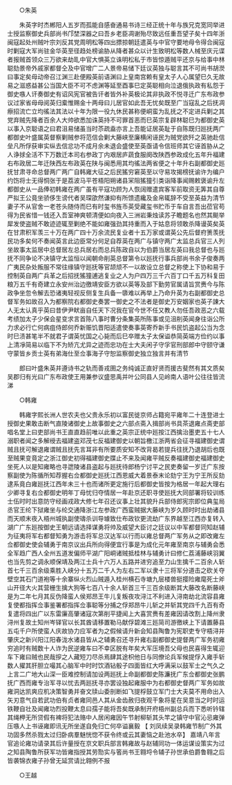 <!-- { "loadSidebar": true } -->

　　○朱英 

　　朱英字时杰郴阳人五岁而孤能自感奋通易书诗三经正统十年与族兄克宽同举进士授监察御史兵部尚书邝埜深器之曰吾乡老臣凋谢殆尽致远任重吾望子矣十四年浙闽寇起处州贼叶宗刘反其党周明松等四出摽掠朝廷遣英与中官守要地母令得合闽寇时剿寇大军尚驻金华英至径趋处榜谕胁从降者甚众以计生致明松等数人械至庆元谍者报贼首领众三万欲来劫耴中官大惧英立诛明松私于市皆惊遁贼平还京与给事中林聪劾景帝外戚家都督仝及中官增广二人景帝易储下廷议英独与聪言其不可尚书胡濙曰事定矣母动帝召江渊三赴便殿英前语渊曰上皇南宫赖有皇太子人心属望巳久无故易之滋惑益甚公当国大臣不可不虑渊等延至酉事巳定英聪相向泣退俄执政有私怨于御史嗾人讦奏御史有诏风宪官被告讦者皆外补英极论其非执政不悦寻迁广东布政参议过家省母母阅英归槖惟赐金十两母曰儿居官如此吾无忧矣既至广当寇乱之后抚凋瘵招流亡立均徭法其法以十年为限一役九休民甚称便峒蛮为乱抚之不定进兵剿之其党弃贼先降者百余人大帅欲悉加诛英持不可罪首恶而巳英宗复辟林聪巳为都御史英以事入京聪语之曰君沮易储虽当时苶疏盍亦言上吾能证居英耻于自陈既归廵抚两广都御史叶盛属英督察剿贼参将范信会剿大藤峡至廉横闲诬民为贼党欲歼之英驰赴信垒凡所俘获审实纵去信忿功不成月余未退会盛使至英亟请令信班师其它诬首胁从之人诤捄全活不下万数迁本司右参政丁内艰居庐蔬食服阕改陕西参政成化五年升福建右布政居二年迁陕西左布政英在陕与闽悉用其均徭法两省便之十年升右副都御史廵抚甘肃寻命总督两广两广自韩雍大征之后民猺穷窘英至以守易攻揭榜抚谕许为编户约饬将士无得恫张于是荔波马平苍梧阳朔诸县冞阻猺獞引类诣降事闻赐敕褒谕升左都御史从一品俸初韩雍在两广虽有平寇功顾为人恢阔赠遣宾客军前取资无筭其自尊严拟王公竟坐骄侈生谤代者吴琛欿然谦抑有所馈遗纔及金帛辄辞不受至英益为清节妻子不从官舍一老苍头随侍而巳有时玺书旌币英受藏玺书贮币于车自言吾出莅官苟得为民省惜一钱还入吾室神爽顿清便如向夜入三洲岩秉烛读苏子瞻题名也然其颷举犀发使盗贼不敢迹迹辄至剿绝不能如雍强劲其持重而入于姑息将领敢杀降谩英矣英在甘肃积军羡三十万在两广四十万余流民复业者十五万家或谓英公先后督府箦羡抚民功多矣何不奏闻英言此边臣常分何足自荐英在两广与镇守两广太监总兵官三人列坐故事太监居中总督居左总兵居右而总兵陈政自以为伯爵当居左英曰我总督也与廵抚不同争论不决镇守太监恒以闻朝命削英总督第令以廵抚行事兵部尚书余子俊奏两广夷民杂处叛服不常往缘镇守廵抚等官颉颃不一以故设立总督之称使上下协和易于控制英自两广兵革之后招抚猺獞逋逃复业之人为户四万三千六百丁口千五万科复田粮万五千有奇建立永安州治边徼靖安臣方欲以英等及部下勤劳官属请旨赏赉今与陈政争坐忽令解去恐诸夷轻视反侧复生兵备一隳难以再举上乃命升英为右副都御史总督军务如故召入为都察院右都御史奏罢一御史之不法者是御史万安姻家也英子諌大人无太认真乎英曰昔伊尹畎亩自任天下况我在官今世不任又教人勿任吾政恶之六载考绩加太子少保会星变求言首陈八事时曹分条集英所陈事或见沮削英闻身往诣公所力求必行亡何病疽侍郎何乔新赈饥晋阳适遣使奏事英寄乔新手书民饥盗起公当为念时巳渍甚笔半不就君子谓英忧国之心毙而后巳卒赠太子太保谥恭简英端方俭约以事上清凈简易以临下不为矫亢尤异之迹而忠功在士大夫闲子守孚官刑部郎中守颐守谦守蒙皆乡贡士英有弟海仕至佥事海子守恕监察御史独立独言并有清节 

　　郎曰叶盛朱英并遵诗书之轨而善戎圉之务纯诚正直好贤而援古斐然有其文质矣吴郡归有光曰广东布政使王用兼参议盛思禹并叶公同县人见岭南人语叶公往往皆流涕 

　　○韩雍 

　　韩雍字熙长洲人世农夫也父贵永乐初以富民徙京师占籍宛平雍年二十连登进士授御史果敢击断气直陵诸御史上故事御史之六部点斋入揖部尚书具茶退雍点斋吏部唱名堂上曰吏部尚书王直直趋前唯以此重之英宗正统中廵按江西擒治墨吏五十七人溺职者闻之多解绶去福建盗邓茂七反福建御史以朝旨檄江浙两省会征寻福建御史谓贼且抚可解退雍谓贼且抚先言耳非有所要质安知不改背曷若提兵往抚乃退胡后也既至贼果变竟定之浙江御史初得福建御史牒止不来及闻雍平贼反奏福建御史福建御史坐死人以是知雍略也寻迣陵诸县盗起与廵抚待郎杨宁讨平之民吏奏留一岁迁广东按察副使为陈循所知荐握右佥都御史廵抚江西恩威大着景泰末论劾宁王为宁王所反劾逮系竟白雍廵抚江西年未三十也而诸所更定施行后都御史皆按为格居一年起大理右少卿寻复右佥都御史明年丁母忧归夺情居一年赴京还职寻使廵抚大同部署将较训练士伍时时出意防守经画戎政大修七年召还议事上壮其貌升兵部侍郎宪宗即位典玺局丞官王纶下狱雍坐与纶交通降浙江左参政广西蛮贼据大藤峡为岁久顾时时出劫诸县而天顺末夜入梧州城执副使璹杀训导璩致仕布政钦更流劫广东界越至江西亦复转入湖广广东廵按御史王朝远请选择谋勇将帅及威望大臣讨之廷议以中军都督同知赵辅为征夷将军右都督知勇为游击将军总汉达军以行而以雍总督两广军务从之即改雍左佥都御史使会辅勇于南京议出兵所向得便宜行事是为成化元年雍至南京与辅勇会悉全军趋广西人全州五道发偏师平湖广阳峒诸贼抵桂林与辅勇计曰修仁荔浦藤峡羽翼也当先剪之调永顺保靖及两江士兵十六万人五路并进穷追至力山生擒千二百余人斩首七千三百余级乘胜入峡分十五万二千人为左右二军以隶十三将军分道击之砍关夺壁空其石门道袍等十余寨纵火烈山贼遁入桂州横石寺塘九层楼兽挺撄险雍麾死士斧山开径大火其营栅生擒大狗等七百八十余人斩首三千三百余级断其大藤改名断藤峡是为二年七月其反伪降蛮人侯郑昂王牛儿复叛夜攻浔江不利进入浔南劫北流容县雍复使都指挥佥事鉴署都指挥佥事聪等分捕之俘郑昂牛儿斩之并斩其党四千九百有奇复遣将四出广以东雷廉高肇诸寇次第削平捷闻上大喜赏赉有差雍因请改割上降州隶浔州复故土知州岑铎官以长其酋请移置勒马献俘碧滩三廵简司游徼峡上下请置藤县五屯千户所使蛮人庆故协力应军者为之假候请升新会知县陶鲁为宪职吏专守梧浔并肇庆之新兴阳江阳春泷水诸县皆从之辅勇召还寻升雍右副都御史提督两广军务初雍穷追时有贼数十人诈为民逆雍车曰不幸区脱有年矣大军压境吾父母也民喜得生辄迎车下雍曰贼也民哉摉之人藏短刀尽杀焉肆其途枳他日与同僚论兵军候提俘入雍手斩数人擢其肝胆立嘬其心脑军中时时饮酒钻骰子四面皆红大呼满采以鼓军士之气久之上言二广地大山深一臣难控制请加设两廵抚上命副都御史陈濂抚广东佥都御史张鹏抚广西而雍专治军寻以忧去两廵抚寻亦罢设独起雍服中为右都御史督两广军务如故雍洞达凯爽应机决策智勇并奋文牍山委剖断如飞提桴鼓立军门士大夫莫不用命出入矢刃意气自若武功伯有贞者雍同邑人其从金齿赦归夜观干象将星在吴意当之时时运铁鞭自壮及闻雍功烈投鞭太息曰孺子能将吾矣既承制开府梧州副总兵而下悉听钤辖其绳柙无所贷假有裨将犯法赂中人居闲雍因午节射柳斩其头竿之镇守中官沁忌雍弹压嗾人上书诬雍即讯无所坐遂自免归亡何卒谥襄毅 【 刘凤续吴录韩雍节制广外其功固多然杀戮太过归卧病羣魅恍惚不获令终或云其妻恼之赴池水卒】 嘉靖八年言官追论雍功请录其后许量授在京文职兵部言韩雍故与赵辅同功一体运谋设策实为过之知县陶鲁所获军功皆雍指授其劳勚实与箵尚书王翱埒令辅子孙世承伯爵鲁翱之后皆袭锦衣雍子孙曾无延赏请比翱例不报 

　　○王越 

